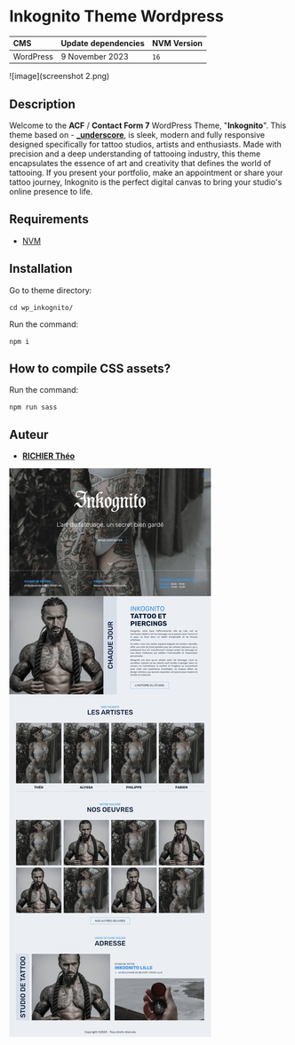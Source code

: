 # Inkognito Theme Wordpress

| CMS       | Update dependencies | NVM Version |
|:----------|:--------------------|:------------|
| WordPress | 9 November 2023     | `16`        |

![image](screenshot 2.png)

## Description

Welcome to the **ACF** / **Contact Form 7** WordPress Theme, "**Inkognito**".
This theme based on - [**_underscore**](https://underscores.me/), is sleek, modern and fully responsive designed
specifically for tattoo studios, artists and enthusiasts. Made with precision and a deep understanding of tattooing
industry, this theme encapsulates the essence of art and creativity that defines the world of tattooing. If
you present your portfolio, make an appointment or share your tattoo journey, Inkognito is the perfect digital
canvas to bring your studio's online presence to life.

## Requirements

- [NVM](https://github.com/nvm-sh/nvm)

## Installation

Go to theme directory:

```
cd wp_inkognito/
```

Run the command:

```
npm i
```

## How to compile CSS assets?

Run the command:

```
npm run sass
```

## Auteur

- [**RICHIER Théo**](https://github.com/VidarDev)

![image](preview.jpg)